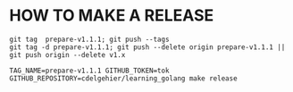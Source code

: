 # HOW TO MAKE A RELEASE


```
git tag  prepare-v1.1.1; git push --tags
git tag -d prepare-v1.1.1; git push --delete origin prepare-v1.1.1 || git push origin --delete v1.x
```

```shell
TAG_NAME=prepare-v1.1.1 GITHUB_TOKEN=tok GITHUB_REPOSITORY=cdelgehier/learning_golang make release
```